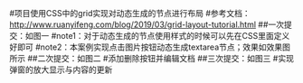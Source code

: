 #项目使用CSS中的grid实现对动态生成的节点进行布局
#参考文档：http://www.ruanyifeng.com/blog/2019/03/grid-layout-tutorial.html
##一次提交：如图一
	#note1：对于动态生成的节点使用样式的时候可以先在CSS里面定义好即可
	#note2：本案例实现点击图片按钮动态生成textarea节点；效果如效果图所示
##二次提交：如图二
	#添加删除按钮并编辑文档
##三次提交：如图三
	#实现弹窗的放大显示与内容的更新

